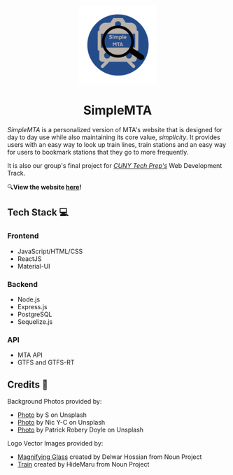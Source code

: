 <div align="center">
  <a href="https://simplemta.herokuapp.com/">
    <img src="/client/src/imgs/svg/mticon.svg" width="180px" height="180px" alt="icon with magnifying glass and train" />
  </a>
  <h1>SimpleMTA</h1>
</div>

*SimpleMTA* is a personalized version of MTA's website that is designed for day to day use while also maintaining its core value, *simplicity*. It provides users with an easy way to look up train lines, train stations and an easy way for users to bookmark stations that they go to more frequently. 

It is also our group's final project for *[CUNY Tech Prep's](https://cunytechprep.nyc/)* Web Development Track.

🔍**View the website [here](https://simplemta.herokuapp.com/)!** 

## Tech Stack 💻
### Frontend
- JavaScript/HTML/CSS
- ReactJS
- Material-UI

### Backend
- Node.js
- Express.js
- PostgreSQL
- Sequelize.js

### API
- MTA API
- GTFS and GTFS-RT

## Credits 📖
Background Photos provided by:
* [Photo](https://unsplash.com/photos/PJzeDJAw3oI) by S on Unsplash
* [Photo](https://unsplash.com/photos/k_j7olQiqAw) by Nic Y-C on Unsplash
* [Photo](https://unsplash.com/photos/8mswK-LU5Vs) by Patrick Robery Doyle on Unsplash

Logo Vector Images provided by:
* [Magnifying Glass](https://thenounproject.com/search/?q=magnify&i=589366) created by Delwar Hossian from Noun Project
* [Train](https://thenounproject.com/search/?q=train&i=3888723) created by HideMaru from Noun Project
